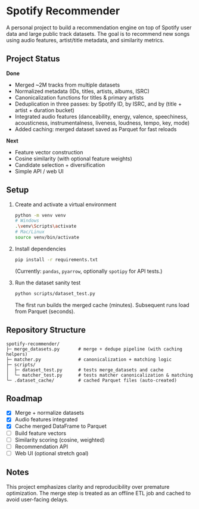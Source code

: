 # Spotify Recommender

A personal project to build a recommendation engine on top of Spotify user data and large public track datasets. The goal is to recommend new songs using audio features, artist/title metadata, and similarity metrics.

## Project Status

**Done**
- Merged ~2M tracks from multiple datasets
- Normalized metadata (IDs, titles, artists, albums, ISRC)
- Canonicalization functions for titles & primary artists
- Deduplication in three passes: by Spotify ID, by ISRC, and by (title + artist + duration bucket)
- Integrated audio features (danceability, energy, valence, speechiness, acousticness, instrumentalness, liveness, loudness, tempo, key, mode)
- Added caching: merged dataset saved as Parquet for fast reloads

**Next**
- Feature vector construction
- Cosine similarity (with optional feature weights)
- Candidate selection + diversification
- Simple API / web UI

## Setup

1) Create and activate a virtual environment

    ```bash
    python -m venv venv
    # Windows
    .\venv\Scripts\activate
    # Mac/Linux
    source venv/bin/activate
    ```

2) Install dependencies

    ```bash
    pip install -r requirements.txt
    ```

    (Currently: `pandas`, `pyarrow`, optionally `spotipy` for API tests.)

3) Run the dataset sanity test

    ```bash
    python scripts/dataset_test.py
    ```

    The first run builds the merged cache (minutes). Subsequent runs load from Parquet (seconds).

## Repository Structure

```text
spotify-recommender/
├─ merge_datasets.py       # merge + dedupe pipeline (with caching helpers)
├─ matcher.py              # canonicalization + matching logic
├─ scripts/
│  ├─ dataset_test.py      # tests merge_datasets and cache
│  └─ matcher_test.py      # tests matcher canonicalization & matching
└─ .dataset_cache/         # cached Parquet files (auto-created)
```

## Roadmap

- [x] Merge + normalize datasets
- [x] Audio features integrated
- [x] Cache merged DataFrame to Parquet
- [ ] Build feature vectors
- [ ] Similarity scoring (cosine, weighted)
- [ ] Recommendation API
- [ ] Web UI (optional stretch goal)

## Notes

This project emphasizes clarity and reproducibility over premature optimization. The merge step is treated as an offline ETL job and cached to avoid user-facing delays.


